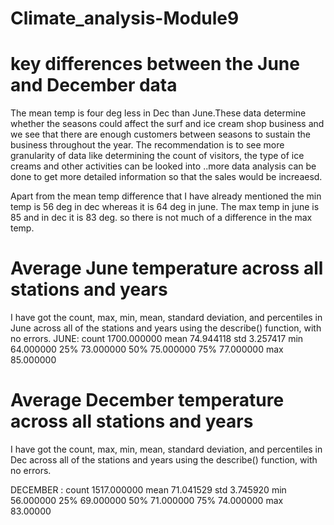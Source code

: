 # Climate_analysis-Module9

# key differences between the June and December data
The mean temp is four deg less in Dec than June.These data determine whether the seasons could affect the surf and ice cream shop business and we see that there are enough customers between seasons to sustain the business throughout the year. The recommendation is to see more granularity of data like determining the count of visitors, the type of ice creams and other activities can be looked into ..more data analysis can be done to get more detailed information so that the sales would be increaesd. 

Apart from the mean temp difference that I have already mentioned the min temp is 56 deg in dec whereas it is 64 deg in june. The max temp in june is 85 and in dec it is 83 deg. so there is not much of a difference in the max temp.


# 	Average June temperature across all stations and years

I have got the count, max, min, mean, standard deviation, and percentiles in June across all of the stations and years using the describe() function, with no errors.
JUNE:
count	1700.000000
mean	74.944118
std	3.257417
min	64.000000
25%	73.000000
50%	75.000000
75%	77.000000
max	85.000000

# 	Average December temperature across all stations and years
I have got the count, max, min, mean, standard deviation, and percentiles in Dec across all of the stations and years using the describe() function, with no errors.

DECEMBER :
count	1517.000000
mean	71.041529
std	3.745920
min	56.000000
25%	69.000000
50%	71.000000
75%	74.000000
max	83.00000
